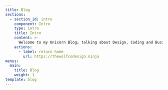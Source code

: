 ```yaml
---
title: Blog
sections:
  - section_id: intro
    component: Intro
    type: intro
    title: Intro
    content: >-
      Welcome to my Unicorn Blog; talking about Design, Coding and Business.
    actions:
      - label: return home
        url: https://thewolfcodesign.ninja
menus:
  main:
    title: Blog
    weight: 1
template: blog
---
```

